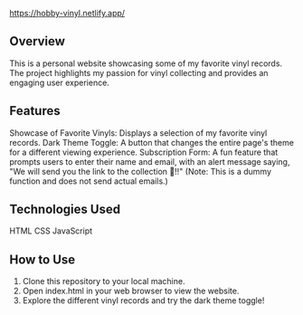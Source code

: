 https://hobby-vinyl.netlify.app/

## **Overview**

This is a personal website showcasing some of my favorite vinyl records. The project highlights my passion for vinyl collecting and provides an engaging user experience.

## **Features**

Showcase of Favorite Vinyls: Displays a selection of my favorite vinyl records.
Dark Theme Toggle: A button that changes the entire page's theme for a different viewing experience.
Subscription Form: A fun feature that prompts users to enter their name and email, with an alert message saying, "We will send you the link to the collection 🙂!!" (Note: This is a dummy function and does not send actual emails.)

## **Technologies Used**

HTML
CSS
JavaScript

## **How to Use**

1. Clone this repository to your local machine.
2. Open index.html in your web browser to view the website.
3. Explore the different vinyl records and try the dark theme toggle!
